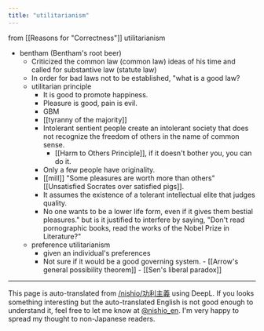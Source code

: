 ```yaml
---
title: "utilitarianism"
---
```


from  [[Reasons for "Correctness"]]
utilitarianism
- bentham (Bentham's root beer)
    - Criticized the common law (common law) ideas of his time and called for substantive law (statute law)
    - In order for bad laws not to be established, "what is a good law?
    - utilitarian principle
        - It is good to promote happiness.
        - Pleasure is good, pain is evil.
        - GBM
        - [[tyranny of the majority]]
        - Intolerant sentient people create an intolerant society that does not recognize the freedom of others in the name of common sense.
            - [[Harm to Others Principle]], if it doesn't bother you, you can do it.
        - Only a few people have originality.
        - [[mill]] "Some pleasures are worth more than others" [[Unsatisfied Socrates over satisfied pigs]].
        - It assumes the existence of a tolerant intellectual elite that judges quality.
        - No one wants to be a lower life form, even if it gives them bestial pleasures." but is it justified to interfere by saying, "Don't read pornographic books, read the works of the Nobel Prize in Literature?"
    - preference utilitarianism
        - given an individual's preferences
        - Not sure if it would be a good governing system.
                - [[Arrow's general possibility theorem]]
                - [[Sen's liberal paradox]]

---
This page is auto-translated from [/nishio/功利主義](https://scrapbox.io/nishio/功利主義) using DeepL. If you looks something interesting but the auto-translated English is not good enough to understand it, feel free to let me know at [@nishio_en](https://twitter.com/nishio_en). I'm very happy to spread my thought to non-Japanese readers.